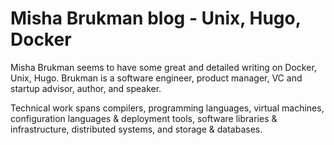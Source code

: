 # Misha Brukman blog - Unix, Hugo, Docker
Misha Brukman seems to have some great and detailed writing on Docker, Unix, Hugo.
Brukman is a software engineer, product manager, VC and startup advisor, author, and speaker.

Technical work spans compilers, programming languages, virtual machines, configuration languages & deployment tools, software libraries & infrastructure, distributed systems, and storage & databases.

